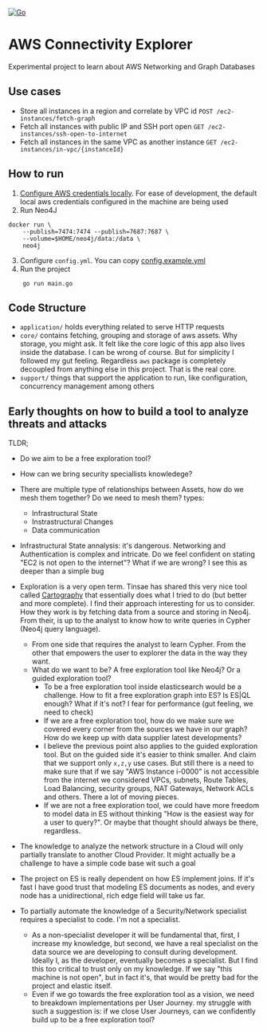 [![Go](https://github.com/romulets/aws-connectivity-explorer/actions/workflows/go.yml/badge.svg)](https://github.com/romulets/aws-connectivity-explorer/actions/workflows/go.yml)

# AWS Connectivity Explorer
Experimental project to learn about AWS Networking and Graph Databases

## Use cases

- Store all instances in a region and correlate by VPC id `POST /ec2-instances/fetch-graph`
- Fetch all instances with public IP and SSH port open `GET /ec2-instances/ssh-open-to-internet`
- Fetch all instances in the same VPC as another instance `GET /ec2-instances/in-vpc/{instanceId}`

## How to run

1. [Configure AWS credentials locally](https://docs.aws.amazon.com/cli/latest/userguide/getting-started-quickstart.html). 
For ease of development, the default local aws credentials configured in the machine are being used
2. Run Neo4J
```shell
docker run \
    --publish=7474:7474 --publish=7687:7687 \
    --volume=$HOME/neo4j/data:/data \
    neo4j
```
3. Configure `config.yml`. You can copy [config.example.yml](config.example.yml)
4. Run the project
```
    go run main.go
```

## Code Structure

- `application/` holds everything related to serve HTTP requests
- `core/` contains fetching, grouping and storage of aws assets. Why storage, you might ask. It felt
like the core logic of this app also lives inside the database. I can be wrong of course. But for simplicity
I followed my gut feeling. Regardless `aws` package is completely decoupled from anything else in this project.
That is the real core.
- `support/` things that support the application to run, like configuration, concurrency management among others

## Early thoughts on how to build a tool to analyze threats and attacks

TLDR;
- Do we aim to be a free exploration tool?
- How can we bring security speciallists knowledege?
- There are multiple type of relationships between Assets, how do we mesh them together? Do we need to mesh them? types:
  - Infrastructural State
  - Instrastructural Changes
  - Data communication
- Infrastructural State annalysis: it's dangerous. Networking and Authentication is complex and intricate. Do we
feel confident on stating "EC2 is not open to the internet"? What if we are wrong? I see this as deeper than a simple bug



- Exploration is a very open term. Tinsae has shared this very nice tool called 
[Cartography](https://lyft.github.io/cartography/index.html) that essentially does what I tried to do (but better
and more complete). I find their approach interesting for us to consider. How they work is by fetching data from
a source and storing in Neo4j. From their, is up to the analyst to know how to write queries in Cypher (Neo4j 
query language).
  - From one side that requires the analyst to learn Cypher. From the other that empowers the user to explorer the data
  in the way they want.
  - What do we want to be? A free exploration tool like Neo4j? Or a guided exploration tool?
    - To be a free exploration tool inside elasticsearch would be a challenge. How to fit a free 
    exploration graph into ES? Is ES|QL enough? What if it's not? I fear for performance (gut feeling, we need to check)
    - If we are a free exploration tool, how do we make sure we covered every corner from the sources we have 
    in our graph? How do we keep up with data supplier latest developments?
    - I believe the previous point also applies to the guided exploration tool. But on the guided side it's easier to 
    think smaller. And claim that we support only `x,z,y` use cases. But still there is a need to make sure that 
    if we say "AWS Instance i-0000" is not accessible from the internet we considered VPCs, subnets, Route Tables, Load 
    Balancing, security groups, NAT Gateways, Network ACLs and others. There a lot of moving pieces.
    - If we are not a free exploration tool, we could have more freedom to model data in ES without thinking 
    "How is the easiest way for a user to query?". Or maybe that thought should always be there, regardless. 
- The knowledge to analyze the network structure in a Cloud will only partially translate to another Cloud Provider.
    It might actually be a challenge to have a simple code base wit such a goal
- The project on ES is really dependent on how ES implement joins. If it's fast I have good trust that modeling 
ES documents as nodes, and every node has a unidirectional, rich edge field will take us far.
- To partially automate the knowledge of a Security/Network specialist requires a specialist to code.
  I'm not a specialist.
  - As a non-specialist developer it will be fundamental that, first, I increase my knowledge, but second, we have
   a real specialist on the data source we are developing to consult during development. Ideally I, as the developer,
   eventually becomes a specialist. But I find this too critical to trust only on my knowledge. If we say "this machine 
   is not open", but in fact it's, that would be pretty bad for the project and elastic itself.
  - Even if we go towards the free exploration tool as a vision, we need to breakdown implementations per User Journey.
    my struggle with such a suggestion is: if we close User Journeys, can we confidently build up to be a free 
    exploration tool?
